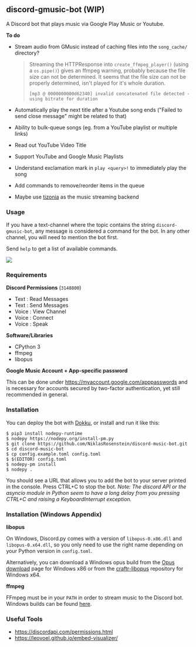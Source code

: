 ## discord-gmusic-bot (WIP)

A Discord bot that plays music via Google Play Music or Youtube.

__To do__

* Stream audio from GMusic instead of caching files into the `song_cache/` directory?

    > Streaming the HTTPResponse into `create_ffmpeg_player()` (using a `os.pipe()`)
    > gives an ffmpeg warning, probably because the file size can not be determined.
    > It seems that the file size can not be properly determined, isn't played
    > for it's whole duration.
    >
    >     [mp3 @ 0000000000d62340] invalid concatenated file detected - using bitrate for duration

* Automatically play the next title after a Youtube song ends ("Failed to
  send close message" might be related to that)
* Ability to bulk-queue songs (eg. from a YouTube playlist or multiple links)
* Read out YouTube Video Title
* Support YouTube and Google Music Playlists
* Understand exclamation mark in `play <query>!` to immediately play the song
* Add commands to remove/reorder items in the queue
* Maybe use [tizonia](https://github.com/tizonia/tizonia-openmax-il) as the
  music streaming backend


### Usage

If you have a text-channel where the topic contains the string
`discord-gmusic-bot`, any message is considered a command for the bot. In any
other channel, you will need to mention the bot first.

Send `help` to get a list of available commands.

![](https://i.imgur.com/1HFDCmY.png)


### Requirements

__Discord Permissions__ (`3148800`)

* Text : Read Messages
* Text : Send Messages
* Voice : View Channel
* Voice : Connect
* Voice : Speak

__Software/Libraries__

* CPython 3
* ffmpeg
* libopus

__Google Music Account + App-specific password__

This can be done under https://myaccount.google.com/apppasswords and is
necessary for accounts secured by two-factor authentication, yet still
recommended in general.


### Installation

  [Dokku]: https://github.com/dokku/dokku

You can deploy the bot with [Dokku], or install and run it like this:

    $ pip3 install nodepy-runtime
    $ nodepy https://nodepy.org/install-pm.py
    $ git clone https://github.com/NiklasRosenstein/discord-music-bot.git
    $ cd discord-music-bot
    $ cp config.example.toml config.toml
    $ $(EDITOR) config.toml
    $ nodepy-pm install
    $ nodepy .

You should see a URL that allows you to add the bot to your server printed
in the console. Press CTRL+C to stop the bot. *Note: The discord API or the
asyncio module in Python seem to have a long delay from you pressing CTRL+C
and raising a KeyboardInterrupt exception.*


### Installation (Windows Appendix)

__libopus__

On Windows, Discord.py comes with a version of `libopus-0.x86.dll` and
`libopus-0.x64.dll`, so you only need to use the right name depending on your
Python version in `config.toml`.

Alternatively, you can download a Windows opus build from the [Opus download]
page for Windows x86 or from the [craftr-libopus] repository for Windows x64.

  [craftr-libopus]: https://github.com/NiklasRosenstein/craftr-libopus/releases
  [Installing libopus]: https://github.com/meew0/discordrb/wiki/Installing-libopus
  [Opus download]: http://opus-codec.org/downloads/

__ffmpeg__

FFmpeg must be in your `PATH` in order to stream music to the Discord bot.
Windows builds can be found [here](https://www.ffmpeg.org/download.html).


### Useful Tools

* https://discordapi.com/permissions.html
* https://leovoel.github.io/embed-visualizer/
